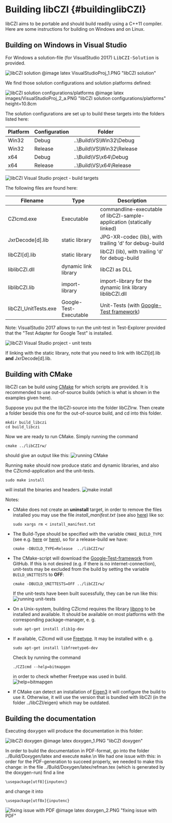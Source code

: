 Building libCZI                 {#buildinglibCZI}
===============

libCZI aims to be portable and should build readily using a C++11 compiler. Here are some instructions
for building on Windows and on Linux.

Building on Windows in Visual Studio
------------------------------------

For Windows a solution-file (for VisualStudio 2017) <tt>LibCZI-Solution</tt> is provided.

![libCZI solution](Images/VisualStudioProj_1_a.PNG "libCZI solution")
@image latex VisualStudioProj_1.PNG "libCZI solution"

We find those solution configurations and solution platforms defined:

![libCZI solution configurations/platforms](Images/VisualStudioProj_2_a.PNG "libCZI solution configurations/platforms")
@image latex images/VisualStudioProj_2_a.PNG "libCZI solution configurations/platforms" height=10.8cm

The solution configurations are set up to build these targets into the folders listed here:

| Platform  | Configuration  | Folder                        |
|-----------|----------------|-------------------------------|
|Win32      | Debug          | ..\\Build\\VS\\Win32\\Debug   |
|Win32      | Release        | ..\\Build\\VS\\Win32\\Release |
|x64     	| Debug          | ..\\Build\\VS\\x64\\Debug     |
|x64        | Release        | ..\\Build\\VS\\x64\\Release   |

![libCZI Visual Studio project - build targets](Images/VisualStudio_BuildTargets_a.PNG "libCZI Visual Studio project - build targets")

The following files are found here:

|Filename             |Type                    |Description                   |
|---------------------|------------------------|------------------------------|
|CZIcmd.exe           | Executable             | commandline-executable of libCZI-sample-application (statically linked)       |
|JxrDecode[d].lib     | static library         | JPG-XR-codec (lib), with trailing 'd' for debug-build                        |
|libCZI[d].lib     	  | static library         | libCZI (lib), with trailing 'd' for debug-build                                     |
|liblibCZI.dll        | dynamic link library   | libCZI as DLL                                                                        |
|liblibCZI.lib        | import-library         | import-library for the dynamic link library liblibCZI.dll                          |
|libCZI_UnitTests.exe | Google-Test-Executable | Unit-Tests (with [Google-Test framework](https://github.com/google/googletest))   |

Note: VisualStudio 2017 allows to run the unit-test in Test-Explorer provided that the "Test Adapter for Google Test" is installed.

![libCZI Visual Studio project - unit tests](Images/VisualStudio_Proj_UnitTest_a.PNG "libCZI Visual Studio project - unit tests")

If linking with the static library, note that you need to link with libCZI[d].lib __and__ JxrDecode[d].lib.


Building with CMake
-------------------

libCZI can be build using  [CMake](https://cmake.org/) for which scripts are provided. It is recommended to use out-of-source builds (which is what is shown in the examples given here).

Suppose you put the the libCZI-source into the folder libCZIrw. Then create a folder beside this one for the out-of-source build, and cd into this folder.

    mkdir build_libczi
	cd build_libczi

Now we are ready to run CMake. Simply running the command
 
    cmake ../libCZIrw/

should give an output like this:
![running CMake](Images/cmake_1_raspi.PNG "running CMake")

Running <tt>make</tt> should now produce static and dynamic libraries, and also the CZIcmd-application and the unit-tests.

    sudo make install

will install the binaries and headers.
![make install](Images/cmake_install_raspi1.PNG "make install")

Notes:
* CMake does not create an **uninstall** target, in order to remove the files installed you may use the file *install_manifest.txt* (see also [here](https://stackoverflow.com/questions/41471620/cmake-support-make-uninstall)) like so:

    `sudo xargs rm < install_manifest.txt`

* The Build-Type should be specified with the variable `CMAKE_BUILD_TYPE` (see e.g. [here](https://stackoverflow.com/questions/7724569/debug-vs-release-in-cmake) or [here](https://cmake.org/cmake/help/latest/variable/CMAKE_BUILD_TYPE.html)), so for a release-build we have:

    `cmake -DBUILD_TYPE=Release  ../libCZIrw/`

* The CMake-script will download the [Google-Test-framework](https://github.com/google/googletest) from GitHub. If this is not desired (e.g. if there is no internet-connection), unit-tests may be excluded from the build by setting the variable `BUILD_UNITTESTS` to **OFF**:

    `cmake -DBUILD_UNITTESTS=OFF ../libCZIrw/`

    If the unit-tests have been built sucessfully, they can be run like this:
    ![running unit-tests](Images/cmake_raspi_unittests_1.PNG "running unit-tests")

* On a Unix-system, building CZIcmd requires the library [libpng](http://www.libpng.org/pub/png/libpng.html) to be installed and available. It should be available on most platforms with the corresponding package-manager, e. g.

    `sudo apt-get install zlib1g-dev`

* If available, CZIcmd will use [Freetype](https://www.freetype.org/). It may be installed with e. g.

    `sudo apt-get install libfreetype6-dev`
    
	Check by running the command

	`./CZIcmd --help=bitmapgen`

	in order to check whether Freetype was used in build.	
    ![help=bitmapgen](Images/cmake_1_raspi_help_freetype.PNG)

* If CMake can detect an installation of [Eigen3](http://eigen.tuxfamily.org/index.php?title=Main_Page) it will configure the build to use it. Otherwise, it will use the version that is bundled with libCZI (in the folder ../libCZI/eigen) which may be outdated.


Building the documentation
--------------------------

Executing <tt>doxygen</tt> will produce the documentation in this folder:

![libCZI doxygen](doxygen_1.PNG "libCZI doxygen")
@image latex doxygen_1.PNG "libCZI doxygen"

In order to build the documentation in PDF-format, go into the folder ../Build/Doxygen/latex and
execute <tt>make</tt>.\n
We had one issue with this: in order for the PDF-generation to succeed properly, we needed to make this
change: in the file ../Build/Doxygen/latex/refman.tex (which is generated by the doxygen-run) find a line

	\usepackage[utf8]{inputenc}

and change it into

	\usepackage[utf8x]{inputenc}

![fixing issue with PDF](doxygen_2.PNG "fixing issue with PDF")
@image latex doxygen_2.PNG "fixing issue with PDF"
